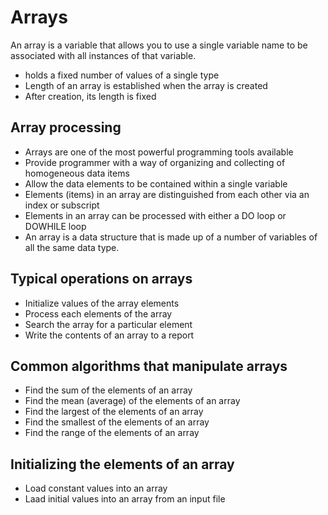 # Arrays

An array is a variable that allows you to use a single variable name to be associated with all instances of that variable.

* holds a fixed number of values of a single type
* Length of an array is established when the array is created
* After creation, its length is fixed

## Array processing

* Arrays are one of the most powerful programming tools available
* Provide programmer with a way of organizing and collecting of homogeneous data items
* Allow the data elements to be contained within a single variable
* Elements \(items\) in an array are distinguished from each other via an index or subscript
* Elements in an array can be processed with either a DO loop or DOWHILE loop
* An array is a data structure that is made up of a number of variables of all the same data type.

## Typical operations on arrays

* Initialize values of the array elements
* Process each elements of the array
* Search the array for a particular element
* Write the contents of an array to a report

## Common algorithms that manipulate arrays

* Find the sum of the elements of an array
* Find the mean \(average\) of the elements of an array
* Find the largest of the elements of an array
* Find the smallest of the elements of an array
* Find the range of the elements of an array

## Initializing the elements of an array

* Load constant values into an array
* Laad initial values into an array from an input file

